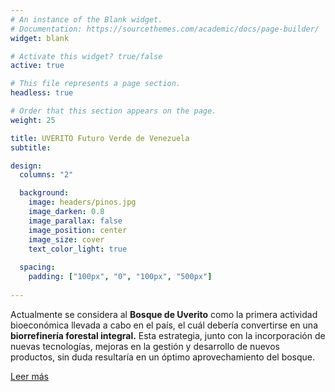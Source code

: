 ```yaml
---
# An instance of the Blank widget.
# Documentation: https://sourcethemes.com/academic/docs/page-builder/
widget: blank

# Activate this widget? true/false
active: true

# This file represents a page section.
headless: true

# Order that this section appears on the page.
weight: 25

title: UVERITO Futuro Verde de Venezuela
subtitle:

design:
  columns: "2"

  background:
    image: headers/pinos.jpg
    image_darken: 0.8
    image_parallax: false
    image_position: center
    image_size: cover
    text_color_light: true
  
  spacing:
    padding: ["100px", "0", "100px", "500px"]
    
--- 
```


Actualmente se considera al **Bosque de Uverito** como la primera actividad bioeconómica llevada a cabo en el país, el cuál debería convertirse en una **biorrefinería forestal integral.** Esta estrategia, junto con la incorporación de nuevas tecnologías, mejoras en la gestión y desarrollo de nuevos productos, sin duda resultaría en un óptimo aprovechamiento del bosque.

[Leer más](/bioeconomia/)



